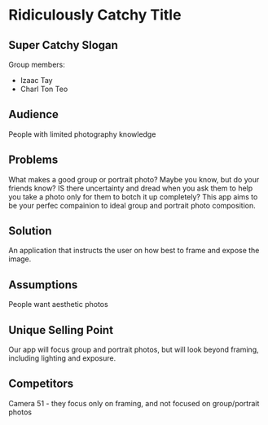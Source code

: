 # Ridiculously Catchy Title
## Super Catchy Slogan

Group members: 
* Izaac Tay
* Charl Ton Teo



## Audience
People with limited photography knowledge

## Problems
What makes a good group or portrait photo? Maybe you know, but do your friends know? IS there uncertainty and dread when you ask them to help you take a photo only for them to botch it up completely? This app aims to be your perfec compainion to ideal group and portrait photo composition. 
## Solution
An application that instructs the user on how best to frame and expose the image. 

## Assumptions
People want aesthetic photos


## Unique Selling Point
Our app will focus group and portrait photos, but will look beyond framing, including lighting and exposure.

## Competitors
Camera 51 - they focus only on framing, and not focused on group/portrait photos
